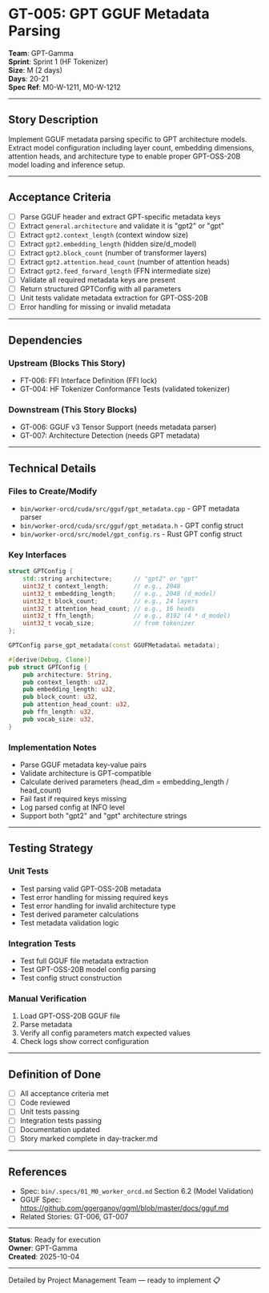 # GT-005: GPT GGUF Metadata Parsing

**Team**: GPT-Gamma  
**Sprint**: Sprint 1 (HF Tokenizer)  
**Size**: M (2 days)  
**Days**: 20-21  
**Spec Ref**: M0-W-1211, M0-W-1212

---

## Story Description

Implement GGUF metadata parsing specific to GPT architecture models. Extract model configuration including layer count, embedding dimensions, attention heads, and architecture type to enable proper GPT-OSS-20B model loading and inference setup.

---

## Acceptance Criteria

- [ ] Parse GGUF header and extract GPT-specific metadata keys
- [ ] Extract `general.architecture` and validate it is "gpt2" or "gpt"
- [ ] Extract `gpt2.context_length` (context window size)
- [ ] Extract `gpt2.embedding_length` (hidden size/d_model)
- [ ] Extract `gpt2.block_count` (number of transformer layers)
- [ ] Extract `gpt2.attention.head_count` (number of attention heads)
- [ ] Extract `gpt2.feed_forward_length` (FFN intermediate size)
- [ ] Validate all required metadata keys are present
- [ ] Return structured GPTConfig with all parameters
- [ ] Unit tests validate metadata extraction for GPT-OSS-20B
- [ ] Error handling for missing or invalid metadata

---

## Dependencies

### Upstream (Blocks This Story)
- FT-006: FFI Interface Definition (FFI lock)
- GT-004: HF Tokenizer Conformance Tests (validated tokenizer)

### Downstream (This Story Blocks)
- GT-006: GGUF v3 Tensor Support (needs metadata parser)
- GT-007: Architecture Detection (needs GPT metadata)

---

## Technical Details

### Files to Create/Modify
- `bin/worker-orcd/cuda/src/gguf/gpt_metadata.cpp` - GPT metadata parser
- `bin/worker-orcd/cuda/src/gguf/gpt_metadata.h` - GPT config struct
- `bin/worker-orcd/src/model/gpt_config.rs` - Rust GPT config struct

### Key Interfaces
```cpp
struct GPTConfig {
    std::string architecture;      // "gpt2" or "gpt"
    uint32_t context_length;       // e.g., 2048
    uint32_t embedding_length;     // e.g., 2048 (d_model)
    uint32_t block_count;          // e.g., 24 layers
    uint32_t attention_head_count; // e.g., 16 heads
    uint32_t ffn_length;           // e.g., 8192 (4 * d_model)
    uint32_t vocab_size;           // from tokenizer
};

GPTConfig parse_gpt_metadata(const GGUFMetadata& metadata);
```

```rust
#[derive(Debug, Clone)]
pub struct GPTConfig {
    pub architecture: String,
    pub context_length: u32,
    pub embedding_length: u32,
    pub block_count: u32,
    pub attention_head_count: u32,
    pub ffn_length: u32,
    pub vocab_size: u32,
}
```

### Implementation Notes
- Parse GGUF metadata key-value pairs
- Validate architecture is GPT-compatible
- Calculate derived parameters (head_dim = embedding_length / head_count)
- Fail fast if required keys missing
- Log parsed config at INFO level
- Support both "gpt2" and "gpt" architecture strings

---

## Testing Strategy

### Unit Tests
- Test parsing valid GPT-OSS-20B metadata
- Test error handling for missing required keys
- Test error handling for invalid architecture type
- Test derived parameter calculations
- Test metadata validation logic

### Integration Tests
- Test full GGUF file metadata extraction
- Test GPT-OSS-20B model config parsing
- Test config struct construction

### Manual Verification
1. Load GPT-OSS-20B GGUF file
2. Parse metadata
3. Verify all config parameters match expected values
4. Check logs show correct configuration

---

## Definition of Done

- [ ] All acceptance criteria met
- [ ] Code reviewed
- [ ] Unit tests passing
- [ ] Integration tests passing
- [ ] Documentation updated
- [ ] Story marked complete in day-tracker.md

---

## References

- Spec: `bin/.specs/01_M0_worker_orcd.md` Section 6.2 (Model Validation)
- GGUF Spec: https://github.com/ggerganov/ggml/blob/master/docs/gguf.md
- Related Stories: GT-006, GT-007

---

**Status**: Ready for execution  
**Owner**: GPT-Gamma  
**Created**: 2025-10-04

---
Detailed by Project Management Team — ready to implement 📋
